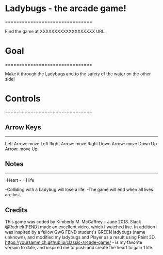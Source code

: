 # Ladybugs - the arcade game!
===============================

Find the game at XXXXXXXXXXXXXXXXXXX   URL.                                     

# Goal
===============================

Make it through the Ladybugs and to the safety of the water on the other side!


# Controls
===============================

## Arrow Keys
-------------------------------
Left Arrow: move Left
Right Arrow: move Right
Down Arrow: move Down
Up Arrow: move Up

## Notes
-------------------------------

-Heart - +1 life

-Colliding with a Ladybug will lose a life.
-The game will end when all lives are lost.


## Credits
This game was coded by Kimberly M. McCaffrey - June 2018.
Slack @Rodrick[FEND] made an excellent video, which I watched live.
In addition I was inspired by a fellow GwG FEND student's GREEN ladybugs (name unknown), and modified my ladybugs and Player
as a result using Paint 3D.
https://yoursammich.github.io/classic-arcade-game/ - is my favorite version to date, and inspired me to push and create the heart
to gain 1 life.

